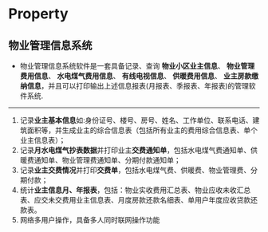 # Property
## 物业管理信息系统
* 物业管理信息系统软件是一套具备记录、查询
**物业小区业主信息**、
**物业管理费用信息**、
**水电煤气费用信息**、
**有线电视信息**、
**供暖费用信息**、
**业主房款缴纳信息**，并且可以打印输出上述信息报表(月报表、季报表、年报表)的管理软件系统.
---
1. 记录**业主基本信息**如:身份证号、楼号、房号、姓名、工作单位、联系电话、建筑面积等，并生成业主的综合信息表（包括所有业主的费用综合信息表、单个业主信息表）；
2. 记录**月水电煤气抄表数据**并打印业主**交费通知单**，包括水电煤气费通知单、供暖费通知单、物业管理费通知单、分期付款通知单；
3. 记录**业主交费情况**并打印**交费单**，包括水电煤气费、供暖费、物业管理费、分期付款；
4. 统计**业主信息月、年报表**，包括：物业实收费用汇总表、物业应收未收汇总表、应交未交费用业主信息表、月度房款还款名细表、单用户年度应收贷款还款表。 
5. 网络多用户操作，具备多人同时联网操作功能

